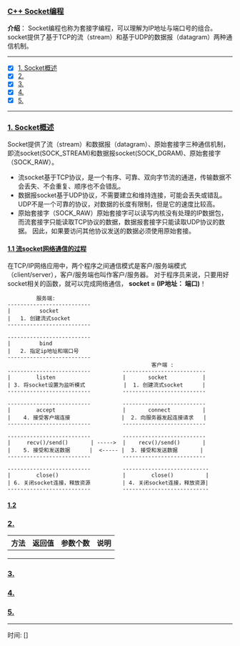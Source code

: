 ### [C++ Socket编程](#)
 **介绍**： Socket编程也称为套接字编程，可以理解为IP地址与端口号的组合。socket提供了基于TCP的流（stream）和基于UDP的数据报（datagram）两种通信机制。

-----
- [x] [1. Socket概述](#1-socket概述)
- [x] [2. ](#2-)
- [x] [3. ](#3-)
- [x] [4. ](#4-)
- [x] [5. ](#5-)
-----

### [1. Socket概述](#)
Socket提供了流（stream）和数据报（datagram）、原始套接字三种通信机制，即流socket(SOCK_STREAM)和数据报socket(SOCK_DGRAM)、原始套接字（SOCK_RAW）。


* 流socket基于TCP协议，是一个有序、可靠、双向字节流的通道，传输数据不会丢失、不会重复、顺序也不会错乱。
* 数据报socket基于UDP协议，不需要建立和维持连接，可能会丢失或错乱。UDP不是一个可靠的协议，对数据的长度有限制，但是它的速度比较高。
* 原始套接字（SOCK_RAW）原始套接字可以读写内核没有处理的IP数据包，而流套接字只能读取TCP协议的数据，数据报套接字只能读取UDP协议的数据。
因此，如果要访问其他协议发送的数据必须使用原始套接。



#### [1.1 流socket网络通信的过程](#)
在TCP/IP网络应用中，两个程序之间通信模式是客户/服务端模式（client/server），客户/服务端也叫作客户/服务器。
对于程序员来说，只要用好socket相关的函数，就可以完成网络通信， **socket = (IP地址： 端口)**！

```
         服务端:
--------------------------
|         socket         
|   1. 创建流式socket    
--------------------------

--------------------------
|         bind           
|   2. 指定ip地址和端口号   
--------------------------
                                             客户端 :
--------------------------          -------------------------- 
|        listen                     |       socket           |
| 3. 将socket设置为监听模式            |  1. 创建流式socket      | 
--------------------------          -------------------------- 

--------------------------          --------------------------
|        accept                     |       connect          |
|    4. 接受客户端连接                |  2. 向服务器发起连接请求   |
--------------------------          --------------------------

--------------------------          --------------------------
|     recv()/send()       | ----->  |    recv()/send()       |
|    5. 接受和发送数据      |  <----- |  3. 接受和发送数据       |  
--------------------------          --------------------------

--------------------------          ---------------------------
|        close()                    |        close()          |
| 6. 关闭socket连接，释放资源          | 4. 关闭socket连接，释放资源|      
--------------------------          ---------------------------
```

#### [1.2 ](#)


### [2.](#) 


|方法|返回值|参数个数|说明|
|:---|:---|:---|:----|
|||||
|||||
|||||

### [3.](#) 

### [4.](#) 

### [5.](#) 

-----
时间: [] 